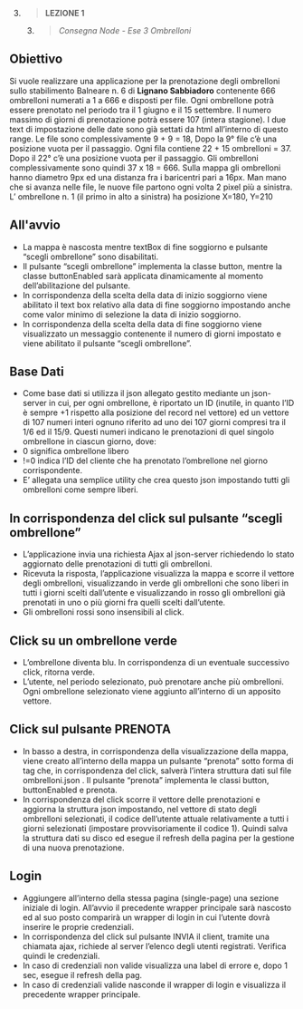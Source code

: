 3. > **LEZIONE 1**
     3. > *Consegna Node - Ese 3 Ombrelloni*
     
## Obiettivo
Si vuole realizzare una applicazione per la prenotazione degli ombrelloni sullo stabilimento Balneare n. 6 di **Lignano Sabbiadoro** contenente 666 ombrelloni numerati a 1 a 666
e disposti per file. Ogni ombrellone potrà essere prenotato nel periodo tra il 1 giugno e il 15 settembre. Il numero massimo di giorni di prenotazione potrà essere 107 (intera stagione).
I due text di impostazione delle date sono già settati da html all’interno di questo range. Le file sono complessivamente 9 + 9 = 18, Dopo la 9° file c’è una posizione vuota per
il passaggio. Ogni fila contiene 22 + 15 ombrelloni = 37. Dopo il 22° c’è una posizione vuota per il passaggio. Gli ombrelloni complessivamente sono quindi 37 x 18 = 666. 
Sulla mappa gli ombrelloni hanno diametro 9px ed una distanza fra i baricentri pari a 16px. Man mano che si avanza nelle file, le nuove file partono ogni volta 2 pixel più a sinistra.
L’ ombrellone n. 1 (il primo in alto a sinistra) ha posizione X=180, Y=210

## All'avvio
- La mappa è nascosta mentre textBox di fine soggiorno e pulsante “scegli ombrellone” sono disabilitati. 
- Il pulsante “scegli ombrellone” implementa la classe button, mentre la classe buttonEnabled sarà applicata dinamicamente al momento dell’abilitazione del pulsante.
- In corrispondenza della scelta della data di inizio soggiorno viene abilitato il text box relativo alla data di fine soggiorno impostando anche come valor minimo di selezione la
  data di inizio soggiorno.
- In corrispondenza della scelta della data di fine soggiorno viene visualizzato un messaggio contenente il numero di giorni impostato e viene abilitato il pulsante “scegli ombrellone”.

## Base Dati
- Come base dati si utilizza il json allegato gestito mediante un json-server in cui, per ogni ombrellone, è riportato un ID (inutile, in quanto l’ID è sempre +1 rispetto alla
posizione del record nel vettore) ed un vettore di 107 numeri interi ognuno riferito ad uno dei 107 giorni compresi tra il 1/6 ed il 15/9. Questi numeri indicano le prenotazioni di quel singolo ombrellone in ciascun giorno, dove:
- 0 significa ombrellone libero
- !=0 indica l’ID del cliente che ha prenotato l’ombrellone nel giorno corrispondente.
- E’ allegata una semplice utility che crea questo json impostando tutti gli ombrelloni come sempre liberi.

## In corrispondenza del click sul pulsante “scegli ombrellone”
- L’applicazione invia una richiesta Ajax al json-server richiedendo lo stato aggiornato delle prenotazioni di tutti gli ombrelloni. 
- Ricevuta la risposta, l’applicazione visualizza la mappa e scorre il vettore degli ombrelloni, visualizzando in verde gli ombrelloni che sono liberi in tutti i giorni scelti 
  dall’utente e visualizzando in rosso gli ombrelloni già prenotati in uno o più giorni fra quelli scelti dall’utente.
- Gli ombrelloni rossi sono insensibili al click.

## Click su un ombrellone verde
- L’ombrellone diventa blu. In corrispondenza di un eventuale successivo click, ritorna verde.
- L’utente, nel periodo selezionato, può prenotare anche più ombrelloni. Ogni ombrellone selezionato viene aggiunto all’interno di un apposito vettore.

## Click sul pulsante PRENOTA
- In basso a destra, in corrispondenza della visualizzazione della mappa, viene creato all’interno della mappa un pulsante “prenota” sotto forma di tag <a> che, in corrispondenza
  del click, salverà l’intera struttura dati sul file ombrelloni.json . Il pulsante “prenota” implementa le classi button, buttonEnabled e prenota.
- In corrispondenza del click scorre il vettore delle prenotazioni e aggiorna la struttura json impostando, nel vettore di stato degli ombrelloni selezionati, il codice dell’utente
  attuale relativamente a tutti i giorni selezionati (impostare provvisoriamente il codice 1). Quindi salva la struttura dati su disco ed esegue il refresh della pagina per la
  gestione di una nuova prenotazione.
  
## Login
- Aggiungere all’interno della stessa pagina (single-page) una sezione iniziale di login. All’avvio il precedente wrapper principale sarà nascosto ed al suo posto comparirà un 
  wrapper di login in cui l’utente dovrà inserire le proprie credenziali.
- In corrispondenza del click sul pulsante INVIA il client, tramite una chiamata ajax, richiede al server l’elenco degli utenti registrati. Verifica quindi le credenziali.
- In caso di credenziali non valide visualizza una label di errore e, dopo 1 sec, esegue il refresh della pag.
- In caso di credenziali valide nasconde il wrapper di login e visualizza il precedente wrapper principale.
